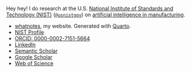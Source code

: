 Hey hey! I do research at the U.S. [National Institute of Standards and Technology (NIST)](https://www.nist.gov) ([`@usnistgov`](https://github.com/usnistgov)) on [artificial intelligence in manufacturing](https://www.nist.gov/programs-projects/industrial-artificial-intelligence-management-and-metrology-iaimm).

- [whatnotes](https://dawsonjr.dev), my website. Generated with [Quarto](https://quarto.org).
- [NIST Profile](https://www.nist.gov/people/michael-dawson)
- [ORCID: 0000-0002-7151-5664](https://orcid.org/0000-0002-7151-5664)
- [LinkedIn](https://www.linkedin.com/in/mkdjr)
- [Semantic Scholar](https://www.semanticscholar.org/author/Michael-K.-Dawson-Jr./2184170251)
- [Google Scholar](https://scholar.google.com/citations?user=CkKZeSAAAAAJ)
- [Web of Science](https://www.webofscience.com/wos/author/record/GQB-2267-2022)

<!--
**MKDJr/mkdjr** is a ✨ _special_ ✨ repository because its `README.md` (this file) appears on your GitHub profile.

Here are some ideas to get you started:

- 🔭 I’m currently working on ...
- 🌱 I’m currently learning ...
- 👯 I’m looking to collaborate on ...
- 🤔 I’m looking for help with ...
- 💬 Ask me about ...
- 📫 How to reach me: ...
- 😄 Pronouns: ...
- ⚡ Fun fact: ...
-->
